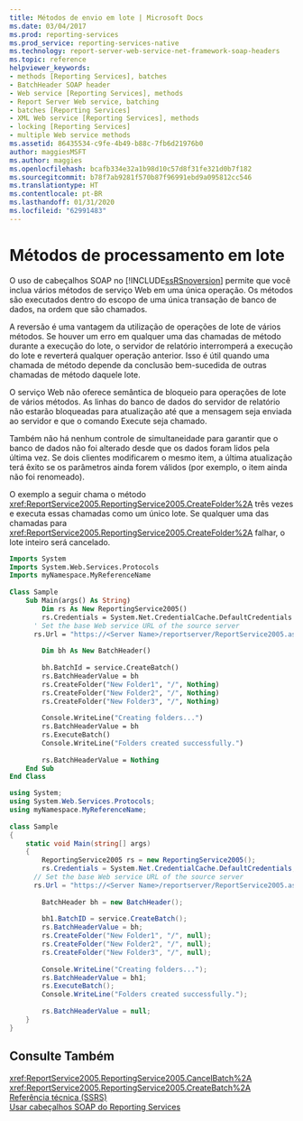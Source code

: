 ```yaml
---
title: Métodos de envio em lote | Microsoft Docs
ms.date: 03/04/2017
ms.prod: reporting-services
ms.prod_service: reporting-services-native
ms.technology: report-server-web-service-net-framework-soap-headers
ms.topic: reference
helpviewer_keywords:
- methods [Reporting Services], batches
- BatchHeader SOAP header
- Web service [Reporting Services], methods
- Report Server Web service, batching
- batches [Reporting Services]
- XML Web service [Reporting Services], methods
- locking [Reporting Services]
- multiple Web service methods
ms.assetid: 86435534-c9fe-4b49-b88c-7fb6d21976b0
author: maggiesMSFT
ms.author: maggies
ms.openlocfilehash: bcafb334e32a1b98d10c57d8f31fe321d0b7f182
ms.sourcegitcommit: b78f7ab9281f570b87f96991ebd9a095812cc546
ms.translationtype: HT
ms.contentlocale: pt-BR
ms.lasthandoff: 01/31/2020
ms.locfileid: "62991483"
---
```

# <a name="batching-methods"></a>Métodos de processamento em lote
  O uso de cabeçalhos SOAP no [!INCLUDE[ssRSnoversion](../../includes/ssrsnoversion-md.md)] permite que você inclua vários métodos de serviço Web em uma única operação. Os métodos são executados dentro do escopo de uma única transação de banco de dados, na ordem que são chamados.  
  
 A reversão é uma vantagem da utilização de operações de lote de vários métodos. Se houver um erro em qualquer uma das chamadas de método durante a execução do lote, o servidor de relatório interromperá a execução do lote e reverterá qualquer operação anterior. Isso é útil quando uma chamada de método depende da conclusão bem-sucedida de outras chamadas de método daquele lote.  
  
 O serviço Web não oferece semântica de bloqueio para operações de lote de vários métodos. As linhas do banco de dados do servidor de relatório não estarão bloqueadas para atualização até que a mensagem seja enviada ao servidor e que o comando Execute seja chamado.  
  
 Também não há nenhum controle de simultaneidade para garantir que o banco de dados não foi alterado desde que os dados foram lidos pela última vez. Se dois clientes modificarem o mesmo item, a última atualização terá êxito se os parâmetros ainda forem válidos (por exemplo, o item ainda não foi renomeado).  
  
 O exemplo a seguir chama o método <xref:ReportService2005.ReportingService2005.CreateFolder%2A> três vezes e executa essas chamadas como um único lote. Se qualquer uma das chamadas para <xref:ReportService2005.ReportingService2005.CreateFolder%2A> falhar, o lote inteiro será cancelado.  
  
```vb  
Imports System  
Imports System.Web.Services.Protocols  
Imports myNamespace.MyReferenceName  
  
Class Sample  
    Sub Main(args() As String)  
        Dim rs As New ReportingService2005()  
        rs.Credentials = System.Net.CredentialCache.DefaultCredentials  
      ' Set the base Web service URL of the source server  
      rs.Url = "https://<Server Name>/reportserver/ReportService2005.asmx"  
  
        Dim bh As New BatchHeader()  
  
        bh.BatchId = service.CreateBatch()  
        rs.BatchHeaderValue = bh  
        rs.CreateFolder("New Folder1", "/", Nothing)  
        rs.CreateFolder("New Folder2", "/", Nothing)  
        rs.CreateFolder("New Folder3", "/", Nothing)  
  
        Console.WriteLine("Creating folders...")  
        rs.BatchHeaderValue = bh  
        rs.ExecuteBatch()  
        Console.WriteLine("Folders created successfully.")  
  
        rs.BatchHeaderValue = Nothing  
    End Sub  
End Class  
```  
  
```csharp  
using System;  
using System.Web.Services.Protocols;   
using myNamespace.MyReferenceName;  
  
class Sample  
{  
    static void Main(string[] args)  
    {  
        ReportingService2005 rs = new ReportingService2005();  
        rs.Credentials = System.Net.CredentialCache.DefaultCredentials;  
      // Set the base Web service URL of the source server  
      rs.Url = "https://<Server Name>/reportserver/ReportService2005.asmx"  
  
        BatchHeader bh = new BatchHeader();  
  
        bh1.BatchID = service.CreateBatch();  
        rs.BatchHeaderValue = bh;  
        rs.CreateFolder("New Folder1", "/", null);  
        rs.CreateFolder("New Folder2", "/", null);  
        rs.CreateFolder("New Folder3", "/", null);  
  
        Console.WriteLine("Creating folders...");  
        rs.BatchHeaderValue = bh1;  
        rs.ExecuteBatch();  
        Console.WriteLine("Folders created successfully.");  
  
        rs.BatchHeaderValue = null;  
    }  
}  
```  
  
## <a name="see-also"></a>Consulte Também  
 <xref:ReportService2005.ReportingService2005.CancelBatch%2A>   
 <xref:ReportService2005.ReportingService2005.CreateBatch%2A>   
 [Referência técnica &#40;SSRS&#41;](../../reporting-services/technical-reference-ssrs.md)   
 [Usar cabeçalhos SOAP do Reporting Services](../../reporting-services/report-server-web-service-net-framework-soap-headers/using-reporting-services-soap-headers.md)  
  
  
